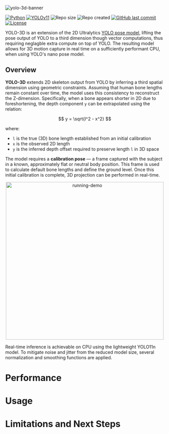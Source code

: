 ![yolo-3d-banner](https://github.com/user-attachments/assets/2a555c89-54a6-466c-8e96-2b737f9aaef9)


<a name="top"></a>

[![Python](https://img.shields.io/badge/Python-3ebeee?logo=python&logoColor=fff)](https://www.python.org/)
[![YOLOv11](https://img.shields.io/badge/model-Yolo11n--Pose-ff64da)](https://docs.ultralytics.com/tasks/pose/)
![Repo size](https://img.shields.io/github/repo-size/gabe-mc/3d-pose-detection?color=51f160)
![Repo created](https://img.shields.io/badge/repo%20created-June%2016%2C%202025-ff64da)
[![GitHub last commit](https://img.shields.io/github/last-commit/gabe-mc/3d-pose-detection)](https://github.com/gabe-mc/3d-pose-detection/commits)
[![License](https://img.shields.io/github/license/gabe-mc/3d-pose-detection?color=ff64da)](https://github.com/gabe-mc/3d-pose-detection/blob/main/LICENSE)


YOLO-3D is an extension of the 2D Ultralytics [YOLO pose model](https://docs.ultralytics.com/tasks/pose/), lifting the pose output of YOLO to a third dimension though vector computations, thus requiring neglagble extra compute on top of YOLO. The resulting model allows for 3D motion capture in real time on a sufficiently performant CPU, when using YOLO's nano pose model.

## Overview

**YOLO-3D** extends 2D skeleton output from YOLO by inferring a third spatial dimension using geometric constraints. Assuming that human bone lengths remain constant over time, the model uses this consistency to reconstruct the Z-dimension. Specifically, when a bone appears shorter in 2D due to foreshortening, the depth component `y` can be extrapolated using the relation:

$$
y = \sqrt{l^2 - x^2}
$$

where:  
- `l` is the true (3D) bone length established from an initial calibration  
- `x` is the observed 2D length  
- `y` is the inferred depth offset required to preserve length `l` in 3D space

The model requires a **calibration pose** — a frame captured with the subject in a known, approximately flat or neutral body position. This frame is used to calculate default bone lengths and define the ground level. Once this initial calibration is complete, 3D projection can be performed in real-time.

<p align="center">
  <img src="https://github.com/user-attachments/assets/8bb135a1-e242-4013-b487-dd19c2592858" width="500" alt="running-demo" />
</p>

Real-time inference is achievable on CPU using the lightweight YOLO11n model. To mitigate noise and jitter from the reduced model size, several normalization and smoothing functions are applied.


# Performance


# Usage

# Limitations and Next Steps


